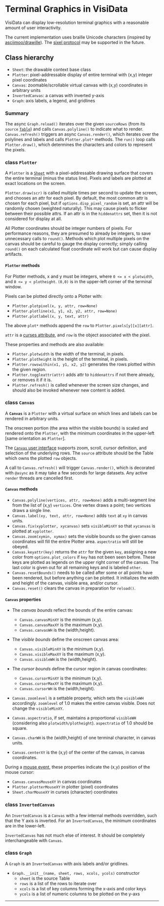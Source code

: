 # Terminal Graphics in VisiData

VisiData can display low-resolution terminal graphics with a reasonable amount of user interactivity.

The current implementation uses braille Unicode characters (inspired by [asciimoo/drawille](https://github.com/asciimoo/drawille)).  The [sixel protocol](https://en.wikipedia.org/wiki/Sixel) may be supported in the future.

## Class hierarchy

- `Sheet`: the drawable context base class
- `Plotter`: pixel-addressable display of entire terminal with (x,y) integer pixel coordinates
- `Canvas`: zoomable/scrollable virtual canvas with (x,y) coordinates in arbitrary units
- `InvertedCanvas`: a canvas with inverted y-axis
- `Graph`: axis labels, a legend, and gridlines

### Summary

The async `Graph.reload()` iterates over the given `sourceRows` (from its `source` [`Table`](/design/table)) and calls `Canvas.polyline()` to indicate what to render.  `Canvas.refresh()` triggers an async `Canvas.render()`, which iterates over the polylines and labels and calls `Plotter.plot*` methods.  The `run()` loop calls `Plotter.draw()`, which determines the characters and colors to represent the pixels.

### class `Plotter`

A `Plotter` is a [`Sheet`](/design/sheet) with a pixel-addressable drawing surface that covers the entire terminal (minus the status line).  Pixels and labels are plotted at exact locations on the screen. 

`Plotter.draw(scr)` is called multiple times per second to update the screen, and chooses an attr for each pixel.
By default, the most common attr is chosen for each pixel, but if `options.disp_pixel_random` is set, an attr will be randomly chosen (weighted naturally).  This may cause pixels to flicker between their possible attrs.
If an attr is in the `hiddenattrs` set, then it is not considered for display at all.

All Plotter coordinates should be integer numbers of pixels.
For performance reasons, they are presumed to already be integers, to save unnecessary calls to `round()`.
Methods which plot multiple pixels on the canvas should be careful to gauge the display correctly; simply calling `round()` on each calculated float coordinate will work but can cause display artifacts.

#### `Plotter` methods

For Plotter methods, x and y must be integers, where `0 <= x < plotwidth`, and `0 <= y < plotheight`.  `(0,0)` is in the upper-left corner of the terminal window.

Pixels can be plotted directly onto a Plotter with:

- `Plotter.plotpixel(x, y, attr, row=None)`
- `Plotter.plotline(x1, y1, x2, y2, attr, row=None)`
- `Plotter.plotlabel(x, y, text, attr)`

The above `plot*` methods append the `row` to `Plotter.pixels[y][x][attr]`.

`attr` is a [curses attribute](/design/color), and `row` is the object associated with the pixel.

These properties and methods are also available:

- `Plotter.plotwidth` is the width of the terminal, in pixels.
- `Plotter.plotheight` is the height of the terminal, in pixels.
- `Plotter.rowswithin(x1, y1, x2, y2)` generates the rows plotted within the given region.
- `Plotter.toggleattr(attr)` adds attr to `hiddenattrs` if not there already, or removes it if it is.
- `Plotter.refresh()` is called whenever the screen size changes, and should also be invoked whenever new content is added.

### class `Canvas`

A **`Canvas`** is a `Plotter` with a virtual surface on which lines and labels can be rendered in arbitrary units.

The onscreen portion (the area within the visible bounds) is scaled and rendered onto the `Plotter`, with the minimum coordinates in the upper-left [same orientation as `Plotter`].

The [`Canvas` user interface](/howto/graph#commands) supports zoom, scroll, cursor definition, and selection of the underlying rows.  The `source` attribute should be the Table which owns the plotted `row` objects.

A call to `Canvas.refresh()` will trigger `Canvas.render()`, which is decorated with `@async` as it may take a few seconds for large datasets.  Any active `render` threads are cancelled first.

#### `Canvas` methods

- `Canvas.polyline(vertices, attr, row=None)` adds a multi-segment line from the list of (x,y) `vertices`.  One vertex draws a point; two vertices draws a single line.
- `Canvas.label(xy, text, attr, row=None)` adds `text` at `xy` in canvas units.
- `Canvas.fix(xyplotter, xycanvas)` sets `visibleMinXY` so that `xycanvas` is plotted at `xyplotter`.
- `Canvas.zoom(xymin, xymax)` sets the visible bounds so the given canvas coordinates will fill the entire Plotter area.  `aspectratio` will still be obeyed.
- `Canvas.keyattr(key)` returns the `attr` for the given `key`, assigning a new color from `options.plot_colors` if `key` has not been seen before.  These keys are plotted as legends on the upper right corner of the canvas.  The last color is given out for all remaining keys and is labeled `other`.
- `Canvas.resetBounds()` needs to be called after some or all points have been rendered, but before anything can be plotted.  It initializes the width and height of the canvas, visible area, and/or cursor.
- `Canvas.reset()` clears the canvas in preparation for `reload()`.

#### `Canvas` properties

- The *canvas bounds* reflect the bounds of the entire canvas:
    - `Canvas.canvasMinXY` is the minimum (x,y).
    - `Canvas.canvasMaxXY` is the maximum (x,y).
    - `Canvas.canvasWH` is the (width,height).
- The *visible bounds* define the onscreen canvas area:
    - `Canvas.visibleMinXY` is the minimum (x,y).
    - `Canvas.visibleMaxXY` is the maximum (x,y).
    - `Canvas.visibleWH` is the (width,height).
- The *cursor bounds* define the cursor region in canvas coordinates:
    - `Canvas.cursorMinXY` is the minimum (x,y).
    - `Canvas.cursorMaxXY` is the maximum (x,y).
    - `Canvas.cursorWH` is the (width,height).

- `Canvas.zoomlevel` is a settable property, which sets the `visibleWH` accordingly.  `zoomlevel` of 1.0 makes the entire canvas visible.  Does not change the `visibleMinXY`.
- `Canvas.aspectratio`, if set, maintains a proportional `visibleWH` (considering also `plotwidth/plotheight`).  `aspectratio` of 1.0 should be square.
- `Canvas.charWH` is the (width,height) of one terminal character, in canvas units.
- `Canvas.centerXY` is the (x,y) of the center of the canvas, in canvas coordinates.

During a [mouse event](/design/commands#mouse), these properties indicate the (x,y) position of the mouse cursor:

- `Canvas.canvasMouseXY` in canvas coordinates
- `Plotter.plotterMouseXY` in plotter (pixel) coordinates
- `Sheet.charMouseXY` in curses (character) coordinates

### class `InvertedCanvas`

An `InvertedCanvas` is a `Canvas` with a few internal methods overridden, such that the Y axis is inverted.  For an `InvertedCanvas`, the minimum coordinates are in the lower-left.

`InvertedCanvas` has not much else of interest.  It should be completely interchangeable with `Canvas`.

### class `Graph`

A `Graph` is an `InvertedCanvas` with axis labels and/or gridlines.

- `Graph.__init__(name, sheet, rows, xcols, ycols)` constructor
    - `sheet` is the source Table
    - `rows` is a list of the rows to iterate over
    - `xcols` is a list of key columns forming the x-axis and color keys
    - `ycols` is a list of numeric columns to be plotted on the y-axs

---
